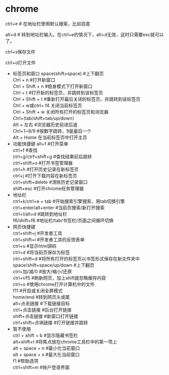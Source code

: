 # chrome

ctrl+e  # 在地址栏使用默认搜索，比如百度

alt+d  # 转到地址栏输入。在ctrl+e的情况下，alt+d无效，这时只需要esc就可以了。



ctrl+s保存文件

ctrl+o打开文件





- 标签页和窗口
  space(shift+space)  #上下翻页  
  Ctrl + n  #打开新窗口  
  Ctrl + Shift + n  #稳身模式下打开新窗口  
  Ctrl + t  #打开新的标签页，并跳转到该标签页  
  Ctrl + Shift + t  #重新打开最后关闭的标签页，并跳转到该标签页  
  Ctrl + w或ctrl+ f4  关闭当前标签页  
  Ctrl + Shift + w 关闭所有打开的标签页和浏览器   
  Ctrl+(tab/shift+tab/up/down）  
  Alt + 左右  #浏览器历史前进后退  
  Ctrl+1~8/9  #按数字跳转，9是最后一个   
  Alt + Home 在当前标签页中打开主页   
- 功能快捷键 
  alt+f  #打开菜单  
  ctrl+f  #查找  
  ctrl+g/ctrf+shift+g  #查找结果前后跳转  
  ctrl+shift+o  #打开书签管理器  
  ctrl+h  #打开历史记录在新标签页  
  ctrl+j  #打开下载内容在新标签页  
  ctrl+shift+delete  #清除历史记录窗口    
  shift+esc  #打开chrome任务管理器  
- 地址栏  
  ctrl+k/ctrl+e + tab  #开始搜索引擎搜索，用tab切换引擎  
  ctrl+enter/alt+enter  #当前页搜索/新打开搜索    
  ctrl+l/alt+d  #跳转到地址栏  
  f6/shift+f6  #地址栏/tab/书签栏/页面之间循环切换  
- 网页快捷键  
  ctrl+shift+j  #开发者工具  
  ctrl+shift+i  #开发者工具的反馈表单  
  ctrl+u  #显示html源码  
  ctrl+d  #将当前页保存为标签  
  ctrl+shift+d  #将所有打开的标签页以书签形式保存在新文件夹中  
  space/shift+space/up/down  #上下翻页  
  ctrl+加/减/0  #放大/缩小/还原  
  ctrl+r/f5  #刷新网页，加上shift就忽略缓存内容  
  ctrl+o  #使用chrome打开计算机中的文件  
  f11  #开启或关闭全屏模式  
  home/end  #转到网页头或尾  
  alt+点击链接  #下载链接目标  
  ctrl+点击链接  #后台打开链接  
  shift+点击链接  #新窗口打开链接  
  ctrl+shift+点埚链接  #打开链接并跳转  
- 暂不使用  
  ctrl + shift + b  #显示隐藏书签栏  
  alt+shift+t  #将焦点放在chrome工具栏中的第一项上  
  alt + space + n  #最小化当前窗口  
  alt + space + x  #最大化当前窗口  
  f1  #帮助选项  
  ctrl+shift+m  #账户登录界面  